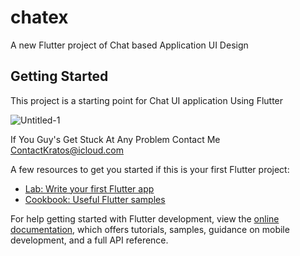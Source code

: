 # chatex

A new Flutter project of Chat based Application UI Design 

## Getting Started

This project is a starting point for Chat UI application Using Flutter

![Untitled-1](https://user-images.githubusercontent.com/83639732/172325419-150353eb-2f36-4b44-8efd-49319217a11b.jpg)


If You Guy's Get Stuck At Any Problem Contact Me ContactKratos@icloud.com

A few resources to get you started if this is your first Flutter project:

- [Lab: Write your first Flutter app](https://docs.flutter.dev/get-started/codelab)
- [Cookbook: Useful Flutter samples](https://docs.flutter.dev/cookbook)

For help getting started with Flutter development, view the
[online documentation](https://docs.flutter.dev/), which offers tutorials,
samples, guidance on mobile development, and a full API reference.
